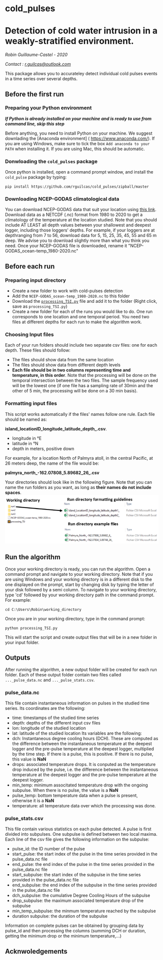 # cold_pulses
# Detection of cold water intrusion in a weakly-stratified environment.
*Robin Guillaume-Castel - 2020*

*Contact : r.guilcas@outlook.com*
 

This package allows you to accurateley detect individual cold pulses events in a time series over several depths.

## Before the first run
### Preparing your Python environment

***If Python is already installed on your machine and is ready to use from command line, skip this step***

Before anything, you need to install Python on your machine. We suggest downlading the [Anaconda environment] ( https://www.anaconda.com/). If you are using Windows, make sure to tick the box `Add anaconda to your PATH` when installing it. If you are using Mac, this should be automatic.

### Donwloading the `cold_pulses` package

Once python is installed, open a command prompt window, and install the `cold_pulse` package by typing: 
```
pip install https://github.com/rguilcas/cold_pulses/zipball/master
```
### Downloading NCEP-GODAS climatological data

You can download NCEP-GODAS data that suit your location using [this link](https://psl.noaa.gov/cgi-bin/DataAccess.pl?DB_dataset=NCEP+GODAS&DB_variable=potential+temperature&DB_statistic=Monthly+Mean&DB_tid=84088&DB_did=98&DB_vid=1913). Download data as a NETCDF (.nc) format from 1980 to 2020 to get a climatology of the temperature at the location studied. Note that you should include AT LEAST all depth values between your shallowest and deepest logger, including those loggers' depths. For example, if your loggers are at depthranging from 7 to 56, download data for 5, 15, 25, 35, 45, 55 and 65 m deep. We advise you to download slightly more than what you think you need. Once your NCEP-GODAS file is downloaded, rename it "NCEP-GODAS_ocean-temp_1980-2020.nc"

## Before each run

### Preparing input directory

- Create a new folder to work with cold-pulses detection
- Add the `NCEP-GODAS_ocean-temp_1980-2020.nc` to this folder
- Download the [`processing_TSI.py`](https://raw.githubusercontent.com/rguilcas/cold_pulses/master/processing_TSI.py) file and add it to the folder (Right click, save as `processing_TSI.py`)
- Create a new folder for each of the runs you would like to do. One run corresponds to one location and one temporal period. You need two files at different depths for each run to make the algorithm work.

### Choosing Input files

Each of your run folders should include two separate csv files: one for each depth. These files should follow:
- The files should show data from the same location
- The files should show data from different depth levels
- **Each file should be in two columns representing time and temperature, in this order**.
Note that the processing will be done on the temporal intersection between the two files. The sample frequency used will be the lowest one (if one file has a sampling rate of 30min and the other of 5 min, the processing will be done on a 30 min basis).

### Formatting input files

This script works automatically if the files' names follow one rule. Each file should be named as:


**island_locationID_longitude_latitude_depth_.csv**.


- longitude in °E
- latitude in °N
- depth in meters, positive down

For example, for a location North of Palmyra atoll, in the central Pacific, at 26 meters deep, the name of the file would be:


**palmyra_north_-162.07808_5.89682_26_.csv**


Your directories should look like in the following figure. Note that you can name the run folders as you want, as long as **their names do 
not include spaces**.
![Working directory and run folders formatting](https://github.com/rguilcas/cold_pulses/blob/master/Image1.png?raw=true)

## Run the algorithm

Once your working directory is ready, you can run the algorithm. Open a command prompt and navigate to your working directory. Note that if you are using Windows and your working directory is in a different disk to the one displayed on the prompt, start by changing disk by typing the letter of your disk followed by a semi column. To navigate to your working directory, type 'cd' followed by your working directory path in the command prompt. For example:
```
cd C:\Users\Robin\working_directory
```

Once you are in your working directory, type in the command prompt:
```
python processing_TSI.py
```
This will start the script and create output files that will be in a new folder in your input folder. 

## Outputs

After running the algorithm, a new output folder will be created for each run folder. Each of these output folder contain two files called `..._pulse_data.nc` and `..._pulse_stats.csv`.

### pulse_data.nc

This file contain instantaneous information on pulses in the studied time series. 
Its coordinates are the following:
- time: timestamps of the studied time series
- depth: depths of the different input csv files
- lon: longitude of the studied location
- lat: latitude of the studied location
Its variables are the following:
- dch: Instantaneous degree cooling hours (DCH). These are computed as the difference between the instantaneous temperature at the deepest logger and the pre-pulse temperature at the deepest logger, multiplied by the time step. If there is a pulse, this is positive. If there is no pulse, this value is **NaN**
- drops: associated temperature drops. It is conputed as the temperature drop induced by the pulse, i.e. the difference between the instantaneous temperature at the deepest logger and the pre-pulse temperature at the deepest logger.
- min_temp: minimum associtated temperature drop with the ongoing subpulse. When there is no pulse, the value is a **NaN**
- pulse_temp: bottom temperature data when a pulse is present, otherwise it is a **NaN**
- temperature: all temperature data over which the processing was done.

###  pulse_stats.csv

This file contain various statistics on each pulse detected. A pulse is first divided into subpulses. One subpulse is defined between two local maxima. Each line of the csv file gives the following information on the subpulse:
- pulse_id: the ID number of the pulse 
- start_pulse: the start index of the pulse in the time series provided in the pulse_data.nc file
- end_pulse: the end index of the pulse in the time series provided in the pulse_data.nc file
- start_subpulse: the start index of the subpulse in the time series provided in the pulse_data.nc file
- end_subpulse: the end index of the subpulse in the time series provided in the pulse_data.nc file
- dch_subpulse: the cumulative Degree Cooling Hours of the subpulse
- drop_subpulse: the maximum associated temperature drop of the subpulse
- min_temp_subpulse: the minmum temperature reached by the subpulse
- duration subpulse: the duration of the subpulse

Information on complete pulses can be obtained by grouping data by pulse_id and then processing the columns (summing DCH or duration, getting the minimum drop or the minimum temperature,...)
 
## Acknwoledgements

